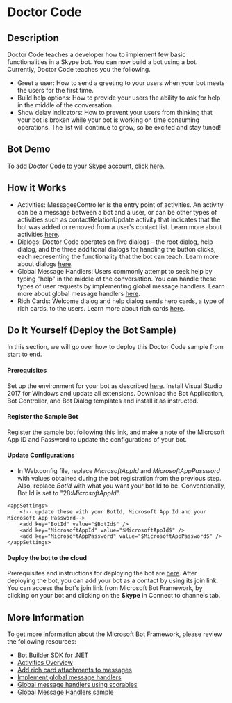 # Doctor Code

## Description
Doctor Code teaches a developer how to implement few basic functionalities in a Skype bot. You can now build a bot using a bot. Currently, Doctor Code teaches you the following.
- Greet a user: How to send a greeting to your users when your bot meets the users for the first time.
- Build help options: How to provide your users the ability to ask for help in the middle of the conversation.
- Show delay indicators: How to prevent your users from thinking that your bot is broken while your bot is working on time consuming operations.
The list will continue to grow, so be excited and stay tuned!


## Bot Demo
To add Doctor Code to your Skype account, click [here](https://join.skype.com/bot/f3add69f-56bc-4acb-9ff1-40527ddb3d8a).

## How it Works
- Activities: MessagesController is the entry point of activities. An activity can be a message between a bot and a user, or can be other types of activities such as contactRelationUpdate activity that indicates that the bot was added or removed from a user's contact list. Learn more about activities [here](https://docs.microsoft.com/en-us/bot-framework/dotnet/bot-builder-dotnet-activities).
- Dialogs: Doctor Code operates on five dialogs - the root dialog, help dialog, and the three additional dialogs for handling the button clicks, each representing the functionality that the bot can teach. Learn more about dialogs [here](https://docs.microsoft.com/en-us/bot-framework/dotnet/bot-builder-dotnet-dialogs).
- Global Message Handlers: Users commonly attempt to seek help by typing "help" in the middle of the conversation. You can handle these types of user requests by implementing global message handlers. Learn more about global message handlers [here](https://docs.microsoft.com/en-us/bot-framework/dotnet/bot-builder-dotnet-global-handlers).
- Rich Cards: Welcome dialog and help dialog sends hero cards, a type of rich cards, to the users. Learn more about rich cards [here](https://docs.microsoft.com/en-us/bot-framework/dotnet/bot-builder-dotnet-add-rich-card-attachments).

## Do It Yourself (Deploy the Bot Sample)
In this section, we will go over how to deploy this Doctor Code sample from start to end.

#### Prerequisites
Set up the environment for your bot as described [here](https://docs.microsoft.com/en-us/bot-framework/dotnet/bot-builder-dotnet-quickstart). Install Visual Studio 2017 for Windows and update all extensions. Download the Bot Application, Bot Controller, and Bot Dialog templates and install it as instructed.

#### Register the Sample Bot
Register the sample bot following this [link](https://docs.microsoft.com/en-us/bot-framework/portal-register-bot), and make a note of the Microsoft App ID and Password to update the configurations of your bot.

#### Update Configurations
- In Web.config file, replace $MicrosoftAppId$ and $MicrosoftAppPassword$ with values obtained during the bot registration from the previous step. Also, replace $BotId$ with what you want your bot Id to be. Conventionally, Bot Id is set to "28:$MicrosoftAppId$".
```
<appSettings>
    <!-- update these with your BotId, Microsoft App Id and your Microsoft App Password-->
    <add key="BotId" value="$BotId$" />
    <add key="MicrosoftAppId" value="$MicrosoftAppId$" />
    <add key="MicrosoftAppPassword" value="$MicrosoftAppPassword$" />
</appSettings>
```

#### Deploy the bot to the cloud
Prerequisites and instructions for deploying the bot are [here](https://docs.microsoft.com/en-us/bot-framework/deploy-bot-overview). After deploying the bot, you can add your bot as a contact by using its join link. You can access the bot's join link from Microsoft Bot Framework, by clicking on your bot and clicking on the **Skype** in Connect to channels tab.


## More Information
To get more information about the Microsoft Bot Framework, please review the following resources:
- [Bot Builder SDK for .NET](https://docs.microsoft.com/en-us/bot-framework/dotnet/bot-builder-dotnet-overview)
- [Activities Overview](https://docs.microsoft.com/en-us/bot-framework/dotnet/bot-builder-dotnet-activities)
- [Add rich card attachments to messages](https://docs.microsoft.com/en-us/bot-framework/dotnet/bot-builder-dotnet-add-rich-card-attachments)
- [Implement global message handlers](https://docs.microsoft.com/en-us/bot-framework/dotnet/bot-builder-dotnet-global-handlers)
- [Global message handlers using scorables](https://docs.microsoft.com/en-us/bot-framework/dotnet/bot-builder-dotnet-scorable-dialogs)
- [Global Message Handlers sample](https://github.com/Microsoft/BotBuilder-Samples/tree/master/CSharp/core-GlobalMessageHandlers) <br /> <br />
